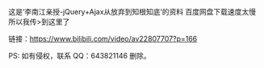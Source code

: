 这是‘李南江亲授-jQuery+Ajax从放弃到知根知底’的资料 百度网盘下载速度太慢所以我传>到这里了


链接：https://www.bilibili.com/video/av22807707?p=166


PS: 如有侵权，联系 QQ：643821146 删除。